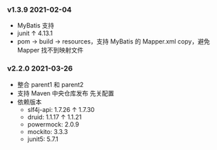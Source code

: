 


### v1.3.9 2021-02-04
- MyBatis 支持
- junit ↑ 4.13.1
- pom -> build -> resources，支持 MyBatis 的 Mapper.xml copy，避免 Mapper 找不到映射文件

### v2.2.0 2021-03-26
- 整合 parent1 和 parent2
- 支持 Maven 中央仓库发布 先关配置
- 依赖版本
  - slf4j-api: 1.7.26 ↑ 1.7.30
  - druid: 1.1.17 ↑ 1.1.21
  - powermock: 2.0.9
  - mockito: 3.3.3
  - junit5: 5.7.1